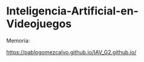 # Inteligencia-Artificial-en-Videojuegos

Memoria:

https://pablogomezcalvo.github.io/IAV_G2.github.io/
